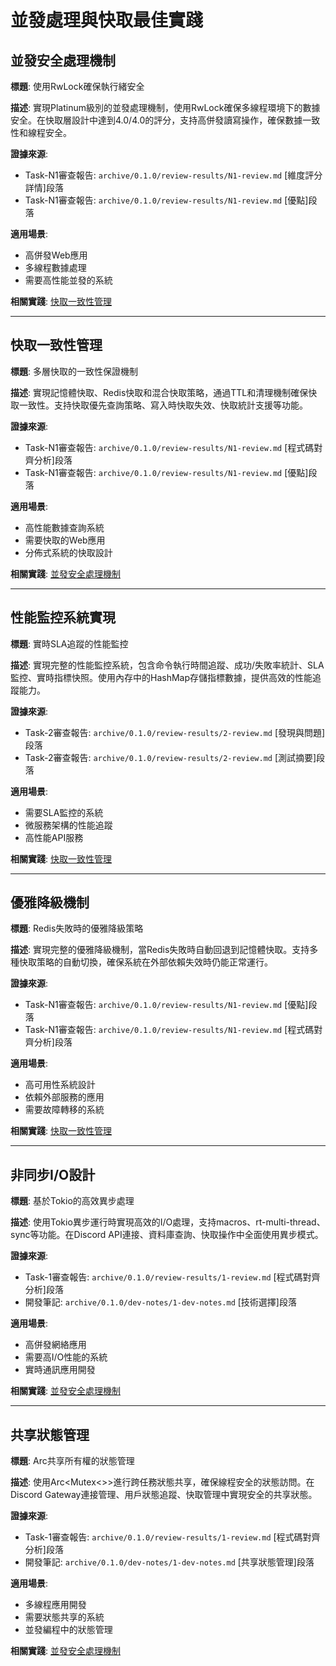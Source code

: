 # 並發處理與快取最佳實踐

## 並發安全處理機制

**標題**: 使用RwLock確保執行緒安全

**描述**:
實現Platinum級別的並發處理機制，使用RwLock確保多線程環境下的數據安全。在快取層設計中達到4.0/4.0的評分，支持高併發讀寫操作，確保數據一致性和線程安全。

**證據來源**:
- Task-N1審查報告: `archive/0.1.0/review-results/N1-review.md` [維度評分詳情]段落
- Task-N1審查報告: `archive/0.1.0/review-results/N1-review.md` [優點]段落

**適用場景**:
- 高併發Web應用
- 多線程數據處理
- 需要高性能並發的系統

**相關實踐**: [快取一致性管理](#快取一致性管理)

---

## 快取一致性管理

**標題**: 多層快取的一致性保證機制

**描述**:
實現記憶體快取、Redis快取和混合快取策略，通過TTL和清理機制確保快取一致性。支持快取優先查詢策略、寫入時快取失效、快取統計支援等功能。

**證據來源**:
- Task-N1審查報告: `archive/0.1.0/review-results/N1-review.md` [程式碼對齊分析]段落
- Task-N1審查報告: `archive/0.1.0/review-results/N1-review.md` [優點]段落

**適用場景**:
- 高性能數據查詢系統
- 需要快取的Web應用
- 分佈式系統的快取設計

**相關實踐**: [並發安全處理機制](#並發安全處理機制)

---

## 性能監控系統實現

**標題**: 實時SLA追蹤的性能監控

**描述**:
實現完整的性能監控系統，包含命令執行時間追蹤、成功/失敗率統計、SLA監控、實時指標快照。使用內存中的HashMap存儲指標數據，提供高效的性能追蹤能力。

**證據來源**:
- Task-2審查報告: `archive/0.1.0/review-results/2-review.md` [發現與問題]段落
- Task-2審查報告: `archive/0.1.0/review-results/2-review.md` [測試摘要]段落

**適用場景**:
- 需要SLA監控的系統
- 微服務架構的性能追蹤
- 高性能API服務

**相關實踐**: [快取一致性管理](#快取一致性管理)

---

## 優雅降級機制

**標題**: Redis失敗時的優雅降級策略

**描述**:
實現完整的優雅降級機制，當Redis失敗時自動回退到記憶體快取。支持多種快取策略的自動切換，確保系統在外部依賴失效時仍能正常運行。

**證據來源**:
- Task-N1審查報告: `archive/0.1.0/review-results/N1-review.md` [優點]段落
- Task-N1審查報告: `archive/0.1.0/review-results/N1-review.md` [程式碼對齊分析]段落

**適用場景**:
- 高可用性系統設計
- 依賴外部服務的應用
- 需要故障轉移的系統

**相關實踐**: [快取一致性管理](#快取一致性管理)

---

## 非同步I/O設計

**標題**: 基於Tokio的高效異步處理

**描述**:
使用Tokio異步運行時實現高效的I/O處理，支持macros、rt-multi-thread、sync等功能。在Discord API連接、資料庫查詢、快取操作中全面使用異步模式。

**證據來源**:
- Task-1審查報告: `archive/0.1.0/review-results/1-review.md` [程式碼對齊分析]段落
- 開發筆記: `archive/0.1.0/dev-notes/1-dev-notes.md` [技術選擇]段落

**適用場景**:
- 高併發網絡應用
- 需要高I/O性能的系統
- 實時通訊應用開發

**相關實踐**: [並發安全處理機制](#並發安全處理機制)

---

## 共享狀態管理

**標題**: Arc共享所有權的狀態管理

**描述**:
使用Arc<Mutex<>>進行跨任務狀態共享，確保線程安全的狀態訪問。在Discord Gateway連接管理、用戶狀態追蹤、快取管理中實現安全的共享狀態。

**證據來源**:
- Task-1審查報告: `archive/0.1.0/review-results/1-review.md` [程式碼對齊分析]段落
- 開發筆記: `archive/0.1.0/dev-notes/1-dev-notes.md` [共享狀態管理]段落

**適用場景**:
- 多線程應用開發
- 需要狀態共享的系統
- 並發編程中的狀態管理

**相關實踐**: [並發安全處理機制](#並發安全處理機制)